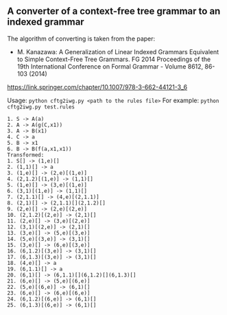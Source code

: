 ## A converter of a context-free tree grammar to an indexed grammar

The algorithm of converting is taken from the paper:
* M. Kanazawa: A Generalization of Linear Indexed Grammars Equivalent to Simple Context-Free Tree Grammars. FG 2014 Proceedings of the 19th International Conference on Formal Grammar - Volume 8612, 86-103 (2014)

https://link.springer.com/chapter/10.1007/978-3-662-44121-3_6

Usage: `python cftg2iwg.py <path to the rules file>`
For example: `python cftg2iwg.py test.rules`

```
1. S -> A(a)
2. A -> A(g(C,x1))
3. A -> B(x1)
4. C -> a
5. B -> x1
6. B -> B(f(a,x1,x1))
Transformed:
1. S[] -> (1,e)[]
2. (1,1)[] -> a
3. (1,e)[] -> (2,e)[(1,e)]
4. (2,1.2)[(1,e)] -> (1,1)[]
5. (1,e)[] -> (3,e)[(1,e)]
6. (3,1)[(1,e)] -> (1,1)[]
7. (2,1.1)[] -> (4,e)[(2,1.1)]
8. (2,1)[] -> (2,1.1)[](2,1.2)[]
9. (2,e)[] -> (2,e)[(2,e)]
10. (2,1.2)[(2,e)] -> (2,1)[]
11. (2,e)[] -> (3,e)[(2,e)]
12. (3,1)[(2,e)] -> (2,1)[]
13. (3,e)[] -> (5,e)[(3,e)]
14. (5,e)[(3,e)] -> (3,1)[]
15. (3,e)[] -> (6,e)[(3,e)]
16. (6,1.2)[(3,e)] -> (3,1)[]
17. (6,1.3)[(3,e)] -> (3,1)[]
18. (4,e)[] -> a
19. (6,1.1)[] -> a
20. (6,1)[] -> (6,1.1)[](6,1.2)[](6,1.3)[]
21. (6,e)[] -> (5,e)[(6,e)]
22. (5,e)[(6,e)] -> (6,1)[]
23. (6,e)[] -> (6,e)[(6,e)]
24. (6,1.2)[(6,e)] -> (6,1)[]
25. (6,1.3)[(6,e)] -> (6,1)[]
```
